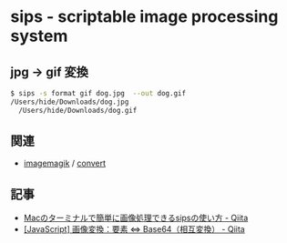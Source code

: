 # sips - scriptable image processing system

## jpg -> gif 変換

~~~bash
$ sips -s format gif dog.jpg  --out dog.gif
/Users/hide/Downloads/dog.jpg
  /Users/hide/Downloads/dog.gif
~~~

## 関連

- [imagemagik](imagemagik.md) / [convert](convert.md)

## 記事

- [Macのターミナルで簡単に画像処理できるsipsの使い方 - Qiita](https://qiita.com/livlea/items/53b755e5067d4ebc5b43)
- [[JavaScript] 画像変換：<img>要素 ⇔ Base64（相互変換） - Qiita](https://qiita.com/yasumodev/items/e1708f01ff87692185cd)